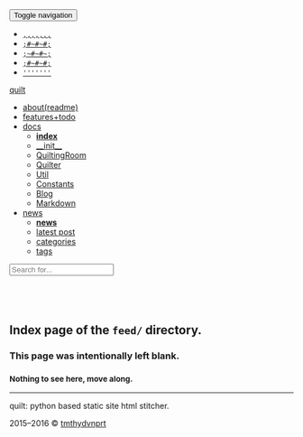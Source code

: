 <!DOCTYPE html>
<html lang="en">
<!--quilted head patch-->
<head>
<meta charset="utf-8"/>
<meta content="ie=edge" http-equiv="X-UA-Compatible"/>
<meta content="width=device-width, initial-scale=1" name="viewport"/>
<!--
~~~~~~~~~~~~~~~~~~~~~~~~~~~~~~~~~~~~~~~~~~~~~~~~~~~~~~~~~~~~~~~~
Page stitched together with quilt:
quilt          : v0.1.1, make-blog-index-a-patch, d44803f96f2fcba9d994304589eb91f062c8b4eb
url            : http://tmthydvnprt.github.io/quilt/feed/index.html
quilted on     : 2016-03-05 17:14:22
source branch  : make-blog-index-a-patch
source hash    : d44803f96f2fcba9d994304589eb91f062c8b4eb
stitching took : 0.015 s
quilt pagevars :
                author : tmthydvnprt
            categories : []
              copydate : 2015&ndash;2016
           copyrighter : tmthydvnprt
                  date : 2016-03-05 17:14:22
           description : blank index page of feed directory
             directory : feed
          disable_last : disabled
          disable_next : disabled
                domain : tmthydvnprt.github.io/quilt
                 email : tim@tmthydvnprt.com
              keywords : i,n,d,e,x
             last_post : 
            last_title : 
        latestpostlink : latex_support
          markdownlink : /Users/timothydavenport/GitHub/quilt/tests/output/feed/index.html
                  name : quilt
             next_post : 
            next_title : 
             page_path : 
          relativepath : ../
                  tags : []
                 title : feed directory index
                   url : http://tmthydvnprt.github.io/quilt/feed/index.html
~~~~~~~~~~~~~~~~~~~~~~~~~~~~~~~~~~~~~~~~~~~~~~~~~~~~~~~~~~~~~~~~
-->
<title>feed directory index</title>
<meta content="tmthydvnprt" name="author"/>
<meta content="blank index page of feed directory" name="description"/>
<meta content="i,n,d,e,x" name="keywords"/>
<link href="../imgs/favicon.ico" rel="favicon"/>
<link href="../img/icon_60x60.png" rel="apple-touch-icon"/>
<link href="../img/icon_76x76.png" rel="apple-touch-icon" sizes="76x76"/>
<link href="../img/icon_120x120.png" rel="apple-touch-icon" sizes="120x120"/>
<link href="../img/icon_152x152.png" rel="apple-touch-icon" sizes="152x152"/>
<link href="../css/bootstrap_colorful_quilt.css" rel="stylesheet" type="text/css"/></head>
<body>
<!--quilted nav patch-->
<nav class="navbar navbar-default navbar-fixed-top" id="nav">
<div class="container">
<div class="navbar-header">
<button aria-controls="navbar" aria-expanded="false" class="navbar-toggle collapsed" data-target="#navbar" data-toggle="collapse" type="button">
<span class="sr-only">Toggle navigation</span>
<span class="icon-bar"></span>
<span class="icon-bar"></span>
<span class="icon-bar"></span>
</button>
<a alt="home" href="../index.html" title="quilt">
<ul class="logo list-unstyled">
<li><code>,,,,,,,</code></li>
<li><code>;#~#~#;</code></li>
<li><code>;~#~#~;</code></li>
<li><code>;#~#~#;</code></li>
<li><code>'''''''</code></li>
</ul>
</a>
<a alt="home" class="navbar-brand" href="../index.html" title="quilt">quilt</a>
</div>
<div class="navbar-collapse collapse" id="navbar">
<ul class="nav navbar-nav navbar-left">
<li><a alt="about(readme)" href="../readme.html" title="about(readme)">about(readme)</a></li>
<li><a alt="features+todo" href="../features_todo.html" title="features+todo">features+todo</a></li>
<li class="dropdown">
<a alt="docs" class="dropdown-toggle" data-toggle="dropdown" href="../docs/index.html" title="docs">docs<span class="caret"></span></a>
<ul class="dropdown-menu" role="menu">
<li><a alt="index" href="../docs/index.html" title="index"><strong>index</strong></a></li>
<li><a alt="__init__" href="../docs/__init__.html" title="__init__">__init__</a></li>
<li><a alt="QuiltingRoom" href="../docs/QuiltingRoom.html" title="QuiltingRoom">QuiltingRoom</a></li>
<li><a alt="Quilter" href="../docs/Quilter.html" title="Quilter">Quilter</a></li>
<li><a alt="Util" href="../docs/Util.html" title="Util">Util</a></li>
<li><a alt="Constants" href="../docs/Constants.html" title="Constants">Constants</a></li>
<li><a alt="Blog" href="../docs/Blog.html" title="Blog">Blog</a></li>
<li><a alt="Markdown" href="../docs/Markdown.html" title="Markdown">Markdown</a></li>
</ul>
</li>
<li class="dropdown">
<a alt="news" class="dropdown-toggle" data-toggle="dropdown" href="../news/index.html" title="news">news<span class="caret"></span></a>
<ul class="dropdown-menu" role="menu">
<li><a alt="news" href="../news/index.html" title="news"><strong>news</strong></a></li>
<li><a alt="latest post" href="../news/latex_support.html" title="latest post">latest post</a></li>
<li><a alt="categories" href="../news/categories/index.html" title="categories">categories</a></li>
<li><a alt="tags" href="../news/tags/index.html" title="tags">tags</a></li>
</ul>
</li>
</ul>
</div>
<div class="nav-search">
<form class="search navbar-form">
<input class="form-control typeahead" placeholder="Search for..." type="text"/>
</form>
</div>
</div>
</nav>
<!--quilted page patch-->
<div class="container text-center" id="page">
<h2><br/></h2>
<h2>Index page of the <code>feed/</code> directory.</h2>
<h3>This page was intentionally left blank.</h3>
<h3><small>Nothing to see here, move along.</small></h3>
</div>
<!--quilted footer patch-->
<footer id="footer">
<div class="container">
<hr/>
<div class="clearfix">
<p class="pull-left">quilt: python based static site html stitcher.</p>
<p class="pull-right">2015&ndash;2016 &copy; <a alt="tmthydvnprt" href="#" title="tmthydvnprt">tmthydvnprt</a></p>
</div>
</div>
</footer>
<!--quilted scripts patch-->
<script id="scripts" rel="javascript" type="text/javascript">
pagevars = { "author":"tmthydvnprt", "categories":"[]", "copydate":"2015&ndash;2016", "copyrighter":"tmthydvnprt", "date":"2016-03-05 17:14:22", "description":"blank index page of feed directory", "directory":"feed", "disable_last":"disabled", "disable_next":"disabled", "domain":"tmthydvnprt.github.io/quilt", "email":"tim@tmthydvnprt.com", "keywords":"i,n,d,e,x", "last_post":"", "last_title":"", "latestpostlink":"latex_support", "markdownlink":"/Users/timothydavenport/GitHub/quilt/tests/output/feed/index.html", "name":"quilt", "next_post":"", "next_title":"", "page_path":"", "relativepath":"../", "tags":"[]", "title":"feed directory index", "url":"http://tmthydvnprt.github.io/quilt/feed/index.html" };
</script>
<script rel="javascript" src="../js/jquery-1.11.2.min_bootstrap.min_typeahead.bundle.min_quilt.js" type="text/javascript"></script>
<script rel="javascript" type="text/x-mathjax-config">MathJax.Hub.Config({ showMathMenu:false, imageFont:null, MathEvents:{ hover:256 }, jax:["input/TeX","output/HTML-CSS", "output/CommonHTML"], extensions:["tex2jax.js", "CHTML-preview.js"], TeX:{ extensions:["AMSmath.js", "AMSsymbols.js", "noErrors.js", "noUndefined.js", "cancel.js"], autoNumber:"AMS" } });</script>
<script rel="javascript" src="https://cdn.mathjax.org/mathjax/latest/MathJax.js?config=TeX-AMS_HTML-full" type="text/javascript"></script>
<script rel="javascript" src="../js/mathjax/MathJax.js?config=TeX-AMS_HTML-full" type="text/javascript"></script>
</body>
</html>
